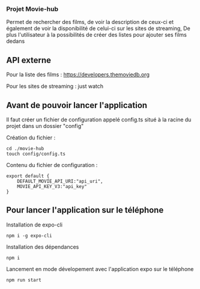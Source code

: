 ### Projet Movie-hub

Permet de rechercher des films, de voir la description de ceux-ci et également de voir la disponibilité de celui-ci sur les sites de streaming,
De plus l'utilisateur à la possibilités de créer des listes pour ajouter ses films dedans 


## API externe 

Pour la liste des films : https://developers.themoviedb.org

Pour les sites de streaming : just watch


## Avant de pouvoir lancer l'application 

Il faut créer un fichier de configuration appelé config.ts situé à la racine du projet dans un dossier "config"

Création du fichier :
```
cd ./movie-hub 
touch config/config.ts
```

Contenu du fichier de configuration :
```
export default {
    DEFAULT_MOVIE_API_URI:"api_uri",
    MOVIE_API_KEY_V3:"api_key"
}
```

## Pour lancer l'application sur le téléphone

Installation de expo-cli 

```
npm i -g expo-cli
```

Installation des dépendances 
```
npm i 
```

Lancement en mode dévelopement avec l'application expo sur le téléphone 
```
npm run start 
```